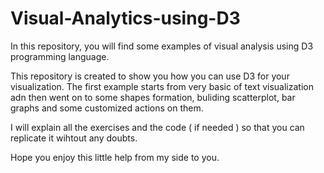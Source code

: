 # Visual-Analytics-using-D3
In this repository, you will find some examples of visual analysis using D3 programming language.

This repository is created to show you how you can use D3 for your visualization. The first example starts from very basic of text visualization adn then went on to some shapes formation, buliding scatterplot, bar graphs and some customized actions on them. 

I will explain all the exercises and the code ( if needed ) so that you can replicate it wihtout any doubts.

Hope you enjoy this little help from my side to you.


